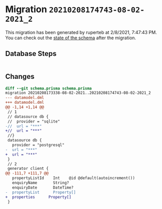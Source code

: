 # Migration `20210208174743-08-02-2021_2`

This migration has been generated by ruperteb at 2/8/2021, 7:47:43 PM.
You can check out the [state of the schema](./schema.prisma) after the migration.

## Database Steps

```sql

```

## Changes

```diff
diff --git schema.prisma schema.prisma
migration 20210208173338-08-02-2021..20210208174743-08-02-2021_2
--- datamodel.dml
+++ datamodel.dml
@@ -1,14 +1,14 @@
 // 1
 // datasource db {
 //  provider = "sqlite"
-//  url = "***"
+//  url = "***"
 //}
 datasource db {
   provider = "postgresql"
-  url = "***"
+  url = "***"
 }
 // 2
 generator client {
@@ -111,7 +111,7 @@
   propertyListId    Int    @id @default(autoincrement())
   enquiryName       String?
   enquiryDate       DateTime?
-  propertyList      Property[]
+  properties      Property[]
 }
```


